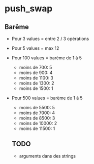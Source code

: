 # push_swap

## Barême
- Pour 3 values = entre 2 / 3 opérations
- Pour 5 values = max 12
- Pour 100 values = barème de 1 à 5
  - moins de 700: 5
  - moins de 900: 4
  - moins de 1100: 3
  - moins de 1300: 2
  - moins de 1500: 1 
- Pour 500 values = barème de 1 à 5
  - moins de 5500: 5
  - moins de 7000: 4
  - moins de 8500: 3
  - moins de 10000: 2
  - moins de 11500: 1

  ## TODO
  - arguments dans des strings
